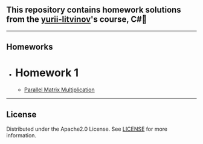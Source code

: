 ## This repository contains homework solutions from the [yurii-litvinov](https://github.com/yurii-litvinov)'s course, C#📗
____
## Homeworks
- # Homework 1
  - [Parallel Matrix Multiplication](https://github.com/egor-shishkarev/SPBU-ThirdSemester/tree/Homework1/Homework1) 
____
## License
Distributed under the Apache2.0 License. See [LICENSE](https://github.com/egor-shishkarev/SPBU-ThirdSemester/blob/main/LICENSE) for more information.
